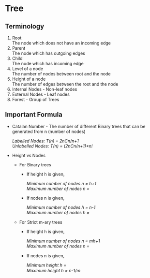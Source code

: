 # Tree

## Terminology
1. Root <br>
    The node which does not have an incoming edge
2. Parent <br>
    The node which has outgoing edges
3. Child <br>
    The node which has incoming edge
4. Level of a node<br> The number of nodes between root and the node
5. Height of a node <br> The number of edges between the root and the node
6. Internal Nodes - Non-leaf nodes
7. External Nodes - Leaf nodes
8. Forest - Group of Trees

## Important Formula

- Catalan Number - The number of different Binary trees that can be generated from n (number of nodes)
  
    
    _Labelled Nodes: T(n) = 2nCn/n+1<br>
    Unlabelled Nodes: T(n) = (2nCn/n+1)*n!_
    
- Height vs Nodes
  - For Binary trees
    - If height h is given,
        
        _Minimum number of nodes n = h+1<br> 
        Maximum number of nodes n = <img src="https://latex.codecogs.com/gif.latex?\fn_jvn&space;2^{h&plus;1}" height=15 align=center>_
    
    - If nodes n is given,
  
        _Minimum number of nodes h = n-1<br> 
        Maximum number of nodes h = <img src="https://latex.codecogs.com/gif.latex?\fn_jvn&space;\log_{2}(n&plus;1)-1" height=15 align=center>_
        
  - For Strict m-ary trees<br>
    - If height h is given,

        _Minimum number of nodes n = mh+1<br>
        Maximum number of nodes n = <img src="https://latex.codecogs.com/gif.latex?\fn_jvn&space;m^{h&plus;1}-1/m-1" height=15 align=center>_

    - If nodes n is given,

        _Minimum height h = <img src="https://latex.codecogs.com/gif.latex?\fn_jvn&space;\log_{m}[n(m-1)&plus;1]-1" height=15 align=center><br>
        Maximum height h = n-1/m_